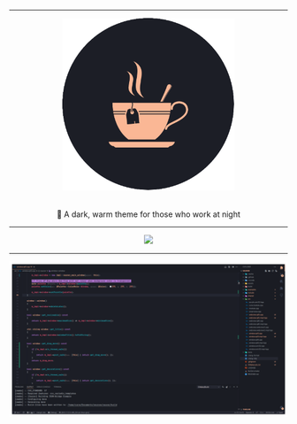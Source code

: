 <hr>

<div align="center"> 
    <img src="assets/logo.png" height=312/>
</div>

<br/>

<p align="center"> 
    🍵 A dark, warm theme for those who work at night
</p>

---

<div align="center"> 
    <img src="https://raw.githubusercontent.com/midnight-tea/.github/master/assets/palette.png" />
    <hr />
    <img src="assets/vscode.png" />
</div> 
